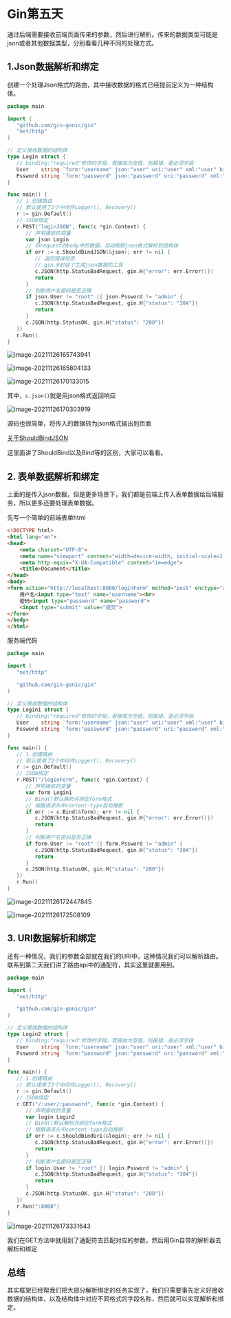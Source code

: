 # Gin第五天

通过后端需要接收前端页面传来的参数，然后进行解析。传来的数据类型可能是json或者其他数据类型，分别看看几种不同的处理方式。

## 1.Json数据解析和绑定

创建一个处理Json格式的路由，其中接收数据的格式已经提前定义为一种结构体。

```go
package main

import (
   "github.com/gin-gonic/gin"
   "net/http"
)

// 定义接收数据的结构体
type Login struct {
   // binding:"required"修饰的字段，若接收为空值，则报错，是必须字段
   User    string `form:"username" json:"user" uri:"user" xml:"user" binding:"required"`
   Pssword string `form:"password" json:"password" uri:"password" xml:"password" binding:"required"`
}

func main() {
   // 1.创建路由
   // 默认使用了2个中间件Logger(), Recovery()
   r := gin.Default()
   // JSON绑定
   r.POST("loginJSON", func(c *gin.Context) {
      // 声明接收的变量
      var json Login
      // 将request的body中的数据，自动按照json格式解析到结构体
      if err := c.ShouldBindJSON(&json); err != nil {
         // 返回错误信息
         // gin.H封装了生成json数据的工具
         c.JSON(http.StatusBadRequest, gin.H{"error": err.Error()})
         return
      }
      // 判断用户名密码是否正确
      if json.User != "root" || json.Pssword != "admin" {
         c.JSON(http.StatusBadRequest, gin.H{"status": "304"})
         return
      }
      c.JSON(http.StatusOK, gin.H{"status": "200"})
   })
   r.Run()
}
```

![image-20211126165743941](https://gitee.com/shixiaojiejiela_admin/pics/raw/master///image-20211126165743941.png)

![image-20211126165804133](https://gitee.com/shixiaojiejiela_admin/pics/raw/master///image-20211126165804133.png)

![image-20211126170133015](https://gitee.com/shixiaojiejiela_admin/pics/raw/master///image-20211126170133015.png)

其中，`c.json()`就是用json格式返回响应

![image-20211126170303919](https://gitee.com/shixiaojiejiela_admin/pics/raw/master///image-20211126170303919.png)

源码也很简单，将传入的数据转为json格式输出到页面

[关于ShouldBindJSON](https://blog.csdn.net/heart66_A/article/details/100796964)

这里面讲了ShouldBind以及Bind等的区别，大家可以看看。



## 2. 表单数据解析和绑定

上面的是传入json数据，但是更多场景下，我们都是前端上传入表单数据给后端服务，所以更多还要处理表单数据。

先写一个简单的前端表单html

```html
<!DOCTYPE html>
<html lang="en">
<head>
    <meta charset="UTF-8">
    <meta name="viewport" content="width=device-width, initial-scale=1.0">
    <meta http-equiv="X-UA-Compatible" content="ie=edge">
    <title>Document</title>
</head>
<body>
<form action="http://localhost:8000/loginForm" method="post" enctype="application/x-www-form-urlencoded">
    用户名<input type="text" name="username"><br>
    密码<input type="password" name="password">
    <input type="submit" value="提交">
</form>
</body>
</html>
```

服务端代码

```go
package main

import (
   "net/http"

   "github.com/gin-gonic/gin"
)

// 定义接收数据的结构体
type Login1 struct {
   // binding:"required"修饰的字段，若接收为空值，则报错，是必须字段
   User    string `form:"username" json:"user" uri:"user" xml:"user" binding:"required"`
   Pssword string `form:"password" json:"password" uri:"password" xml:"password" binding:"required"`
}

func main() {
   // 1.创建路由
   // 默认使用了2个中间件Logger(), Recovery()
   r := gin.Default()
   // JSON绑定
   r.POST("/loginForm", func(c *gin.Context) {
      // 声明接收的变量
      var form Login1
      // Bind()默认解析并绑定form格式
      // 根据请求头中content-type自动推断
      if err := c.Bind(&form); err != nil {
         c.JSON(http.StatusBadRequest, gin.H{"error": err.Error()})
         return
      }
      // 判断用户名密码是否正确
      if form.User != "root" || form.Pssword != "admin" {
         c.JSON(http.StatusBadRequest, gin.H{"status": "304"})
         return
      }
      c.JSON(http.StatusOK, gin.H{"status": "200"})
   })
   r.Run()
}
```

![image-20211126172447845](https://gitee.com/shixiaojiejiela_admin/pics/raw/master///image-20211126172447845.png)

![image-20211126172508109](https://gitee.com/shixiaojiejiela_admin/pics/raw/master///image-20211126172508109.png)



## 3. URI数据解析和绑定

还有一种情况，我们的参数全部就在我们的URI中，这种情况我们可以解析路由。联系到第二天我们讲了路由api中的通配符，其实这里就要用到。

```go
package main

import (
   "net/http"

   "github.com/gin-gonic/gin"
)

// 定义接收数据的结构体
type Login2 struct {
   // binding:"required"修饰的字段，若接收为空值，则报错，是必须字段
   User    string `form:"username" json:"user" uri:"user" xml:"user" binding:"required"`
   Pssword string `form:"password" json:"password" uri:"password" xml:"password" binding:"required"`
}

func main() {
   // 1.创建路由
   // 默认使用了2个中间件Logger(), Recovery()
   r := gin.Default()
   // JSON绑定
   r.GET("/:user/:password", func(c *gin.Context) {
      // 声明接收的变量
      var login Login2
      // Bind()默认解析并绑定form格式
      // 根据请求头中content-type自动推断
      if err := c.ShouldBindUri(&login); err != nil {
         c.JSON(http.StatusBadRequest, gin.H{"error": err.Error()})
         return
      }
      // 判断用户名密码是否正确
      if login.User != "root" || login.Pssword != "admin" {
         c.JSON(http.StatusBadRequest, gin.H{"status": "304"})
         return
      }
      c.JSON(http.StatusOK, gin.H{"status": "200"})
   })
   r.Run(":8000")
}
```

![image-20211126173331643](https://gitee.com/shixiaojiejiela_admin/pics/raw/master///image-20211126173331643.png)

我们在GET方法中就用到了通配符去匹配对应的参数，然后用Gin自带的解析器去解析和绑定



## 总结

其实框架已经帮我们把大部分解析绑定的任务实现了，我们只需要事先定义好接收数据的结构体，以及结构体中对应不同格式的字段名称，然后就可以实现解析和绑定。

